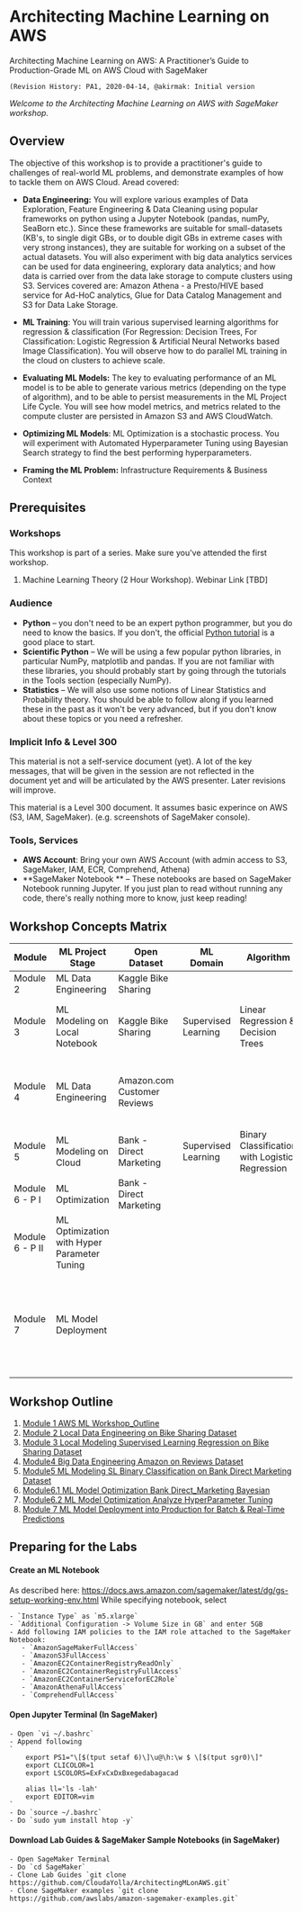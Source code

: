 # Architecting Machine Learning on AWS
Architecting Machine Learning on AWS: A Practitioner’s Guide to Production-Grade ML on AWS Cloud with SageMaker

`(Revision History:
PA1, 2020-04-14, @akirmak: Initial version
`

*Welcome to the Architecting Machine Learning on AWS with SageMaker workshop.*

## Overview

The objective of this workshop is to provide a practitioner's guide to challenges of real-world ML problems, and demonstrate examples of how to tackle them on AWS Cloud. Aread covered: 

- **Data Engineering:** You will explore various examples of  Data Exploration, Feature Engineering & Data Cleaning using popular frameworks on python using a Jupyter Notebook (pandas, numPy, SeaBorn etc.). Since these frameworks are suitable for small-datasets (KB's, to single digit GBs, or to double digit GBs in extreme cases with very strong instances), they are suitable for working on a subset of the actual datasets. You will also experiment with big data analytics services can be used for data engineering, explorary data analytics; and how data is carried over from the data lake storage to compute clusters using S3. Services covered are: Amazon Athena - a Presto/HIVE based service for Ad-HoC analytics, Glue for Data Catalog Management and S3 for Data Lake Storage.  
    
- **ML Training**: You will train various supervised learning algorithms for regression & classification (For Regression: Decision Trees, For Classification: Logistic Regression & Artificial Neural Networks based Image Classification). You will observe how to do parallel ML training in the cloud on clusters to achieve scale.  

- **Evaluating ML Models:** The key to evaluating performance of an ML model is to be able to generate various metrics (depending on the type of algorithm), and to be able to persist measurements in the ML Project Life Cycle. You will see how model metrics, and metrics related to the compute cluster are persisted in Amazon S3 and AWS CloudWatch.  

- **Optimizing ML Models**: ML Optimization is a stochastic process. You will experiment with Automated Hyperparameter Tuning using Bayesian Search strategy to find the best performing hyperparameters. 

- **Framing the ML Problem:**  Infrastructure Requirements & Business Context

## Prerequisites

### Workshops
This workshop is part of a series. Make sure you've attended the first workshop.

  1. Machine Learning Theory (2 Hour Workshop). Webinar Link [TBD]


### Audience

- **Python** – you don't need to be an expert python programmer, but you do need to know the basics. If you don't, the official [Python tutorial](https://docs.python.org/3/tutorial/) is a good place to start.
- **Scientific Python** – We will be using a few popular python libraries, in particular NumPy, matplotlib and pandas. If you are not familiar with these libraries, you should probably start by going through the tutorials in the Tools section (especially NumPy).
- **Statistics** – We will also use some notions of Linear Statistics and Probability theory. You should be able to follow along if you learned these in the past as it won't be very advanced, but if you don't know about these topics or you need a refresher.

### Implicit Info & Level 300
This material is not a self-service document (yet). A lot of the key messages, that will be given in the session are not reflected in the document yet and will be articulated by the AWS presenter. Later revisions will improve.

This material is a Level 300 document. It assumes basic experince on AWS (S3, IAM, SageMaker). (e.g. screenshots of SageMaker console).  


### Tools, Services
- **AWS Account**: Bring your own AWS Account (with admin access to S3, SageMaker, IAM, ECR, Comprehend, Athena)
- **SageMaker Notebook ** – These notebooks are based on SageMaker Notebook running Jupyter. If you just plan to read without running any code, there's really nothing more to know, just keep reading!


## Workshop Concepts Matrix
| Module | ML Project Stage | Open Dataset | ML Domain | Algorithm | Concepts | Services |
| ---| ---| ---| --- | --- | --- | --- | 
| Module 2 | ML Data Engineering | Kaggle Bike Sharing | | | Descriptive Statistics | SageMaker| 
| Module 3 | ML Modeling on Local Notebook | Kaggle Bike Sharing | Supervised Learning | Linear Regression & Decision Trees | Challenges of ML development on notebooks | SageMaker|  
| Module 4 | ML Data Engineering | Amazon.com Customer Reviews | | | Bridging the gap with big data & ML with Presto, Hue, HIVE, (Spark) | S3, Athena, Glue, Comprehend| 
| Module 5 | ML Modeling on Cloud | Bank - Direct Marketing | Supervised Learning |Binary Classification with Logistic Regression | Benefits of Training in the Cloud| SageMaker|  
| Module 6 - P I | ML Optimization | Bank - Direct Marketing |  | | ML Metrics for Classification | SageMaker|  
| Module 6 - P II| ML Optimization with Hyper Parameter Tuning|  |  | | Bayesian Search HPO Strategy | SageMaker|  
| Module 7 | ML Model Deployment |  |  | | Model hosting for Real-time vs. Batch Predictions, A/B testing, multi-model endpoints, Auto Scaling | SageMaker|  

## Workshop Outline

1. [Module 1 AWS ML Workshop_Outline](Module1_AWSML_Introduction.ipynb) 
1. [Module 2 Local Data Engineering on Bike Sharing Dataset](Module2_Local_Data_Engineering_Bike_Sharing.ipynb)
1. [Module 3 Local Modeling Supervised Learning Regression on Bike Sharing Dataset](Module3_Local_Modeling_SL_Regression_Bike_Sharing.ipynb) 
1. [Module4 Big Data Engineering Amazon on Reviews Dataset](Module4_Big_Data_Engineering_Amazon_Reviews.ipynb) 
1. [Module5 ML Modeling SL Binary Classification on Bank Direct Marketing Dataset](Module5_ML_Modeling_SL_BinClassfcn_Bank_Direct_Marketing.ipynb) 
1. [Module6.1 ML Model Optimization Bank Direct_Marketing Bayesian](Module6_1_ML_Model_Optimization_Bank_Direct_Marketing_Bayesian.ipynb) 
1. [Module6.2 ML Model Optimization Analyze HyperParameter Tuning](Module6_2_ML_Model_Optimization_Analyze_HyperParamTuning.ipynb) 
1. [Module 7 ML Model Deployment into Production for Batch & Real-Time Predictions](architectingMLonAWS/mod7-deploy-scikit-byom/scikit_bring_your_own.ipynb) 




## Preparing for the Labs
#### Create an ML Notebook 

As described here: https://docs.aws.amazon.com/sagemaker/latest/dg/gs-setup-working-env.html While specifying notebook, select 

    - `Instance Type` as `m5.xlarge`
    - `Additional Configuration -> Volume Size in GB` and enter 5GB
    - Add following IAM policies to the IAM role attached to the SageMaker Notebook:
       - `AmazonSageMakerFullAccess`
       - `AmazonS3FullAccess` 
       - `AmazonEC2ContainerRegistryReadOnly`
       - `AmazonEC2ContainerRegistryFullAccess`
       - `AmazonEC2ContainerServiceforEC2Role`
       - `AmazonAthenaFullAccess`
       - `ComprehendFullAccess`
       
#### Open Jupyter Terminal (In SageMaker)

    - Open `vi ~/.bashrc`
    - Append following
    `
        export PS1="\[$(tput setaf 6)\]\u@\h:\w $ \[$(tput sgr0)\]"
        export CLICOLOR=1
        export LSCOLORS=ExFxCxDxBxegedabagacad

        alias ll='ls -lah'
        export EDITOR=vim
    `
    - Do `source ~/.bashrc`
    - Do `sudo yum install htop -y`

#### Download Lab Guides & SageMaker Sample Notebooks (in SageMaker)

    - Open SageMaker Terminal
    - Do `cd SageMaker`
    - Clone Lab Guides `git clone https://github.com/CloudaYolla/ArchitectingMLonAWS.git`
    - Clone SageMaker examples `git clone https://github.com/awslabs/amazon-sagemaker-examples.git`
    




